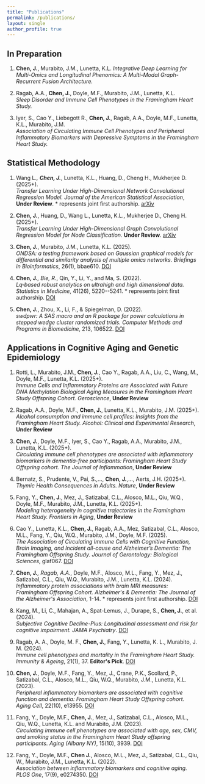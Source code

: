 ```yaml
---
title: "Publications"
permalink: /publications/
layout: single
author_profile: true
---
```


## In Preparation

1. **Chen, J.**, Murabito, J.M., Lunetta, K.L.
*Integrative Deep Learning for Multi-Omics and Longitudinal Phenomics: A Multi-Modal Graph-Recurrent Fusion Architecture.*

3. Ragab, A.A., **Chen, J.**, Doyle, M.F., Murabito, J.M., Lunetta, K.L.  
*Sleep Disorder and Immune Cell Phenotypes in the Framingham Heart Study.*

4. Iyer, S., Cao Y., Liebegott R., **Chen, J.**, Ragab, A.A., Doyle, M.F., Lunetta, K.L., Murabito, J.M.  
*Association of Circulating Immune Cell Phenotypes and Peripheral Inflammatory Biomarkers with Depressive Symptoms in the Framingham Heart Study.*

## Statistical Methodology

1. Wang L.*, **Chen, J.***, Lunetta, K.L., Huang, D., Cheng H., Mukherjee D. (2025+).  
*Transfer Learning Under High-Dimensional Network Convolutional Regression Model.* _Journal of the American Statistical Association_, **Under Review**. * represents joint first authorship. [arXiv](https://arxiv.org/abs/2504.19979)

2. **Chen, J.**, Huang, D., Wang L., Lunetta, K.L., Mukherjee D., Cheng H. (2025+).  
*Transfer Learning Under High-Dimensional Graph Convolutional Regression Model for Node Classification.* **Under Review**. [arXiv](https://arxiv.org/abs/2405.16672)

3. **Chen, J.**, Murabito, J.M., Lunetta, K.L. (2025).  
*ONDSA: a testing framework based on Gaussian graphical models for differential and similarity analysis of multiple omics networks.* _Briefings in Bioinformatics_, 26(1), bbae610. [DOI](https://doi.org/10.1093/bib/bbae610)

4. **Chen, J.***, Bie, R.*, Qin, Y., Li, Y., and Ma, S. (2022).  
*Lq‐based robust analytics on ultrahigh and high dimensional data.* _Statistics in Medicine_, 41(26), 5220--5241. * represents joint first authorship. [DOI](https://doi.org/10.1002/sim.9515)

5. **Chen, J.**, Zhou, X., Li, F., & Spiegelman, D. (2022).  
*swdpwr: A SAS macro and an R package for power calculations in stepped wedge cluster randomized trials.* _Computer Methods and Programs in Biomedicine_, 213, 106522. [DOI](https://doi.org/10.1016/j.cmpb.2021.106522)

## Applications in Cognitive Aging and Genetic Epidemiology

1. Rotti, L., Murabito, J.M., **Chen, J.**, Cao Y., Ragab, A.A., Liu, C., Wang, M., Doyle, M.F., Lunetta, K.L. (2025+).  
*Immune Cells and Inflammatory Proteins are Associated with Future DNA Methylation Biological Aging Measures in the Framingham Heart Study Offspring Cohort.* _Geroscience_, **Under Review**

2. Ragab, A.A., Doyle, M.F., **Chen, J.**, Lunetta, K.L., Murabito, J.M. (2025+).  
*Alcohol consumption and immune cell profiles: Insights from the Framingham Heart Study.* _Alcohol: Clinical and Experimental Research_, **Under Review**

3. **Chen, J.**, Doyle, M.F., Iyer, S., Cao Y., Ragab, A.A., Murabito, J.M., Lunetta, K.L. (2025+).  
*Circulating immune cell phenotypes are associated with inflammatory biomarkers in dementia-free participants: Framingham Heart Study Offspring cohort.* _The Journal of Inflammation_, **Under Review**

4. Bernatz, S., Prudente, V., Pai, S.,..., **Chen, J.**,..., Aerts, J.H. (2025+).  
*Thymic Health Consequences in Adults.* _Nature_, **Under Review**

5. Fang, Y., **Chen, J.**, Mez, J., Satizabal, C.L.,  Alosco, M.L.,  Qiu, W.Q.,  Doyle, M.F., Murabito, J.M., Lunetta, K.L. (2025+).  
*Modeling heterogeneity in cognitive trajectories in the Framingham Heart Study.* _Frontiers in Aging_, **Under Review**

6. Cao Y., Lunetta, K.L., **Chen, J.**, Ragab, A.A.,  Mez, Satizabal, C.L., Alosco, M.L., Fang, Y., Qiu, W.Q., Murabito, J.M., Doyle, M.F. (2025).  
*The Association of Circulating Immune Cells with Cognitive Function, Brain Imaging, and Incident all-cause and Alzheimer’s Dementia: The Framingham Offspring Study.* _Journal of Gerontology: Biological Sciences_, glaf067. [DOI](https://doi.org/10.1093/gerona/glaf067)

7. **Chen, J.***, Ragab, A.A.*, Doyle, M.F., Alosco, M.L., Fang, Y., Mez, J., Satizabal, C.L., Qiu, W.Q., Murabito, J.M., Lunetta, K.L. (2024).  
*Inflammatory protein associations with brain MRI measures: Framingham Offspring Cohort.* _Alzheimer's & Dementia: The Journal of the Alzheimer's Association_, 1-14. * represents joint first authorship. [DOI](https://doi.org/10.1002/alz.13896)

8. Kang, M., Li, C., Mahajan, A., Spat-Lemus, J., Durape, S., **Chen, J.**, et al. (2024).  
*Subjective Cognitive Decline-Plus: Longitudinal assessment and risk for cognitive impairment.* _JAMA Psychiatry_. [DOI](https://doi.org/10.1001/jamapsychiatry.2024.1678)

9. Ragab, A. A., Doyle, M. F., **Chen, J.**, Fang, Y., Lunetta, K. L., Murabito, J. M. (2024).  
*Immune cell phenotypes and mortality in the Framingham Heart Study.* _Immunity & Ageing_, 21(1), 37. **Editor's Pick**. [DOI](https://doi.org/10.1186/s12979-024-00384-y)

10. **Chen, J.**, Doyle, M.F., Fang, Y., Mez, J., Crane, P.K., Scollard, P., Satizabal, C.L., Alosco, M.L., Qiu, W.Q., Murabito, J.M., Lunetta, K.L. (2023).  
*Peripheral inflammatory biomarkers are associated with cognitive function and dementia: Framingham Heart Study Offspring cohort.* _Aging Cell_, 22(10), e13955. [DOI](https://doi.org/10.1111/acel.13955)

11. Fang, Y., Doyle, M.F., **Chen, J.**, Mez, J., Satizabal, C.L., Alosco, M.L., Qiu, W.Q., Lunetta, K.L. and Murabito, J.M. (2023).  
*Circulating immune cell phenotypes are associated with age, sex, CMV, and smoking status in the Framingham Heart Study offspring participants.* _Aging (Albany NY)_, 15(10), 3939. [DOI](https://doi.org/10.18632/aging.204874)

12. Fang, Y., Doyle, M.F., **Chen J.**, Alosco, M.L., Mez, J., Satizabal, C.L., Qiu, W., Murabito, J.M., Lunetta, K.L. (2022).  
*Association between inflammatory biomarkers and cognitive aging.* _PLOS One_, 17(9), e0274350. [DOI](https://doi.org/10.1371/journal.pone.0274350)
